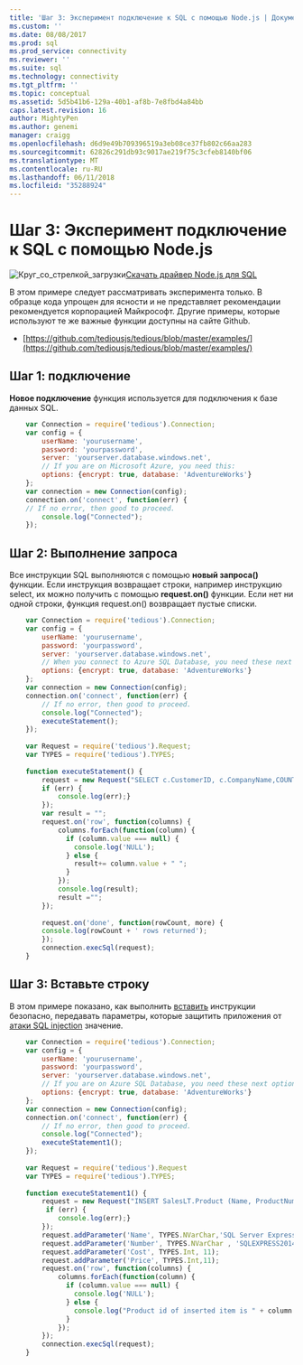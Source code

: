 ```yaml
---
title: 'Шаг 3: Эксперимент подключение к SQL с помощью Node.js | Документы Microsoft'
ms.custom: ''
ms.date: 08/08/2017
ms.prod: sql
ms.prod_service: connectivity
ms.reviewer: ''
ms.suite: sql
ms.technology: connectivity
ms.tgt_pltfrm: ''
ms.topic: conceptual
ms.assetid: 5d5b41b6-129a-40b1-af8b-7e8fbd4a84bb
caps.latest.revision: 16
author: MightyPen
ms.author: genemi
manager: craigg
ms.openlocfilehash: d6d9e49b709396519a3eb08ce37fb802c66aa283
ms.sourcegitcommit: 62826c291db93c9017ae219f75c3cfeb8140bf06
ms.translationtype: MT
ms.contentlocale: ru-RU
ms.lasthandoff: 06/11/2018
ms.locfileid: "35288924"
---
```

# <a name="step-3-proof-of-concept-connecting-to-sql-using-nodejs"></a>Шаг 3: Эксперимент подключение к SQL с помощью Node.js

![Круг_со_стрелкой_загрузки](../../ssdt/media/download.png)[Скачать драйвер Node.js для SQL](../sql-connection-libraries.md#anchor-20-drivers-relational-access)

В этом примере следует рассматривать эксперимента только.  В образце кода упрощен для ясности и не представляет рекомендации рекомендуется корпорацией Майкрософт. Другие примеры, которые используют те же важные функции доступны на сайте Github.

- [https://github.com/tediousjs/tedious/blob/master/examples/](https://github.com/tediousjs/tedious/blob/master/examples/)
  
## <a name="step-1-connect"></a>Шаг 1: подключение  
  
**Новое подключение** функция используется для подключения к базе данных SQL.  
  
```javascript  
    var Connection = require('tedious').Connection;  
    var config = {  
        userName: 'yourusername',  
        password: 'yourpassword',  
        server: 'yourserver.database.windows.net',  
        // If you are on Microsoft Azure, you need this:  
        options: {encrypt: true, database: 'AdventureWorks'}  
    };  
    var connection = new Connection(config);  
    connection.on('connect', function(err) {  
    // If no error, then good to proceed.  
        console.log("Connected");  
    });  
```  
  
## <a name="step-2--execute-a-query"></a>Шаг 2: Выполнение запроса  
  
  
Все инструкции SQL выполняются с помощью **новый запроса()** функции. Если инструкция возвращает строки, например инструкцию select, их можно получить с помощью **request.on()** функции. Если нет ни одной строки, функция request.on() возвращает пустые списки.  
  
  
```javascript  
    var Connection = require('tedious').Connection;  
    var config = {  
        userName: 'yourusername',  
        password: 'yourpassword',  
        server: 'yourserver.database.windows.net',  
        // When you connect to Azure SQL Database, you need these next options.  
        options: {encrypt: true, database: 'AdventureWorks'}  
    };  
    var connection = new Connection(config);  
    connection.on('connect', function(err) {  
        // If no error, then good to proceed.  
        console.log("Connected");  
        executeStatement();  
    });  
  
    var Request = require('tedious').Request;  
    var TYPES = require('tedious').TYPES;  
  
    function executeStatement() {  
        request = new Request("SELECT c.CustomerID, c.CompanyName,COUNT(soh.SalesOrderID) AS OrderCount FROM SalesLT.Customer AS c LEFT OUTER JOIN SalesLT.SalesOrderHeader AS soh ON c.CustomerID = soh.CustomerID GROUP BY c.CustomerID, c.CompanyName ORDER BY OrderCount DESC;", function(err) {  
        if (err) {  
            console.log(err);}  
        });  
        var result = "";  
        request.on('row', function(columns) {  
            columns.forEach(function(column) {  
              if (column.value === null) {  
                console.log('NULL');  
              } else {  
                result+= column.value + " ";  
              }  
            });  
            console.log(result);  
            result ="";  
        });  
  
        request.on('done', function(rowCount, more) {  
        console.log(rowCount + ' rows returned');  
        });  
        connection.execSql(request);  
    }  
```  
  
## <a name="step-3-insert-a-row"></a>Шаг 3: Вставьте строку  
  
В этом примере показано, как выполнить [вставить](../../t-sql/statements/insert-transact-sql.md) инструкции безопасно, передавать параметры, которые защитить приложения от [атаки SQL injection](../../relational-databases/tables/primary-and-foreign-key-constraints.md) значение.    
  
  
```javascript  
    var Connection = require('tedious').Connection;  
    var config = {  
        userName: 'yourusername',  
        password: 'yourpassword',  
        server: 'yourserver.database.windows.net',  
        // If you are on Azure SQL Database, you need these next options.  
        options: {encrypt: true, database: 'AdventureWorks'}  
    };  
    var connection = new Connection(config);  
    connection.on('connect', function(err) {  
        // If no error, then good to proceed.  
        console.log("Connected");  
        executeStatement1();  
    });  
  
    var Request = require('tedious').Request  
    var TYPES = require('tedious').TYPES;  
  
    function executeStatement1() {  
        request = new Request("INSERT SalesLT.Product (Name, ProductNumber, StandardCost, ListPrice, SellStartDate) OUTPUT INSERTED.ProductID VALUES (@Name, @Number, @Cost, @Price, CURRENT_TIMESTAMP);", function(err) {  
         if (err) {  
            console.log(err);}  
        });  
        request.addParameter('Name', TYPES.NVarChar,'SQL Server Express 2014');  
        request.addParameter('Number', TYPES.NVarChar , 'SQLEXPRESS2014');  
        request.addParameter('Cost', TYPES.Int, 11);  
        request.addParameter('Price', TYPES.Int,11);  
        request.on('row', function(columns) {  
            columns.forEach(function(column) {  
              if (column.value === null) {  
                console.log('NULL');  
              } else {  
                console.log("Product id of inserted item is " + column.value);  
              }  
            });  
        });       
        connection.execSql(request);  
    }  
```  
